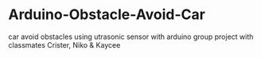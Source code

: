 # Arduino-Obstacle-Avoid-Car
car avoid obstacles using utrasonic sensor with arduino
group project with classmates Crister, Niko & Kaycee
